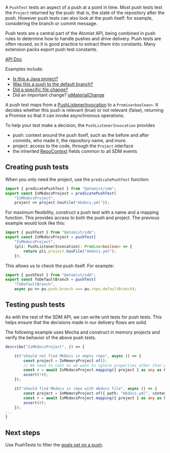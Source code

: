 A `PushTest` tests an aspect of a push at a point in time. Most push tests test the `Project` returned by the push:
that is, the state of the repository after the push. However push tests can also look at the push itself: for example,
considering the branch or commit message.

Push tests are a central part of the Atomist API, being combined in push rules to determine how to handle pushes
and drive delivery. Push tests are often reused, so it is good practice to extract them into constants. Many extension packs
export push test constants.

[API Doc](https://atomist.github.io/sdm/interfaces/_lib_api_mapping_pushtest_.pushtest.html)

Examples include:

* [Is this a Java project?](https://github.com/atomist/sdm-pack-checkstyle/blob/2399fe8bb44e84b96dad38acf3c20fa437a405a1/lib/support/checkstyleReviewer.ts#L90)
* [Was this a push to the default branch?](https://atomist.github.io/sdm/modules/_lib_api_mapping_support_commonpushtests_.html#todefaultbranch)
* [Did a specific file change?](https://atomist.github.io/sdm/modules/_lib_api_mapping_support_commonpushtests_.html#hasfile)
* Did an important change? [isMaterialChange](https://atomist.github.io/sdm/modules/_lib_api_helper_pushtest_materialchangetest_.html#ismaterialchange)

A push test maps from a [PushListenerInvocation][pli] to a `Promise<boolean>`. It decides whether this push is relevant
(true) or not relevant (false), returning a Promise so that it can invoke asynchronous operations.

To help your test make a decision, the `PushListenerInvocation` provides

* push: context around the push itself, such as the before and after commits, who made it, the repository name, and more.
* project: access to the code, through the `Project` interface
* the inherited [RepoContext](https://atomist.github.io/sdm/interfaces/_lib_api_context_sdmcontext_.repocontext.html) fields
common to all SDM events

[pli]: https://atomist.github.io/sdm/interfaces/_lib_api_listener_pushlistener_.pushlistenerinvocation.html (Push Listener Invocation)

## Creating push tests

When you only need the project, use the `predicatePushTest` function:

```typescript
import { predicatePushTest } from "@atomist/sdm";
export const IsMkdocsProject = predicatePushTest(
    "IsMkdocsProject",
    project => project.hasFile("mkdocs.yml"));
```

For maximum flexibility, construct a push test with a name and a mapping function. This provides access to both the push and project.
The previous example would look like this:

```typescript
import { pushTest } from "@atomist/sdm";
export const IsMkdocsProject = pushTest(
    "IsMkdocsProject",
    (pli: PushListenerInvocation): Promise<boolean> => {
        return pli.project.hasFile("mkdocs.yml");
    });
```

This allows us to check the push itself. For example:

```typescript
import { pushTest } from "@atomist/sdm";
export const ToDefaultBranch = pushTest(
    "ToDefaultBranch",
    async pu => pu.push.branch === pu.repo.defaultBranch);
```

## Testing push tests

As with the rest of the SDM API, we can write unit tests for push tests. This helps
ensure that the decisions made in our delivery flows are solid.

The following example uses Mocha and construct in memory projects and verify the behavior
of the above push tests.

```typescript
describe("IsMkdocsProject", () => {

    it("should not find MkDocs in empty repo", async () => {
        const project = InMemoryProject.of();
        // We need to cast as we want to ignore properties other than project of the invocation
        const r = await IsMkdocsProject.mapping({ project } as any as PushListenerInvocation);
        assert(!r);
    });

    it("should find Mkdocs in repo with mkdocs file", async () => {
        const project = InMemoryProject.of({ path: "mkdocs.yml", content: "here: yes" });
        const r = await IsMkdocsProject.mapping({ project } as any as PushListenerInvocation);
        assert(r);
    });
...
}
```

## Next steps

Use PushTests to filter the [goals set on a push](set-goals.md).
